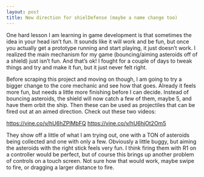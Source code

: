 ```yaml
---
layout: post
title: New direction for shielDefense (maybe a name change too)
---
```

One hard lesson I am learning in game development is that sometimes the idea in your head isn’t fun. It sounds like it will work and be fun, but once you actually get a prototype running and start playing, it just doesn’t work. I realized the main mechanism for my game (bouncing/aiming asteroids off of a shield) just isn’t fun. And that’s ok! I fought for a couple of days to tweak things and try and make it fun, but it just never felt right.

Before scraping this project and moving on though, I am going to try a bigger change to the core mechanic and see how that goes. Already it feels more fun, but needs a little more finishing before I can decide. Instead of bouncing asteroids, the shield will now catch a few of them, maybe 5, and have them orbit the ship. Then these can be used as projectiles that can be fired out at an aimed direction. Check out these two videos:

<a href="https://vine.co/v/hU6hZPlMbFQ">https://vine.co/v/hU6hZPlMbFQ</a>
<a href="https://vine.co/v/hU6hjOt2Om5">https://vine.co/v/hU6hjOt2Om5</a>

They show off a little of what I am trying out, one with a TON of asteroids being collected and one with only a few. Obviously a little buggy, but aiming the asteroids with the right stick feels very fun. I think firing them with R1 on a controller would be perfect, but of course this brings up another problem of controls on a touch screen. Not sure how that would work, maybe swipe to fire, or dragging a larger distance to fire.
